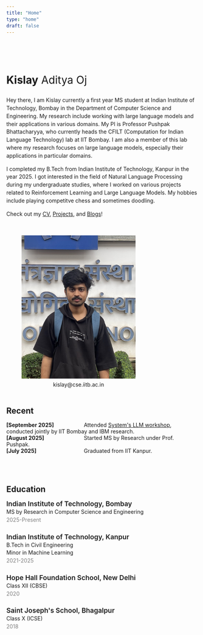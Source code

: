 ```yaml
---
title: "Home"
type: "home"
draft: false
---
```



<!-- Top Intro Section: Image on Right, Text on Left -->
<div style="display: flex; align-items: center; gap: 1rem; line-height:1.3rem; flex-wrap: wrap; margin-bottom: 2rem; margin-top: 5rem;">
  <!-- Intro Text -->
  <div style="flex: 1; min-width: 250px;">
  
<p style="font-size: 2em; margin-bottom: 2rem;">
  <span style=" font-weight: bold;">Kislay</span> Aditya Oj
</p>

Hey there, I am Kislay currently a first year MS student at Indian Institute of Technology, Bombay in the Department of Computer Science and Engineering. My research include working with large language models and their applications in various domains.
My PI is Professor Pushpak Bhattacharyya, who currently heads the CFILT (Computation for Indian Language Technology) lab at IIT Bombay. I am also a member of this lab where my research focuses on large language models, especially their applications in particular domains.

I completed my B.Tech from Indian Institute of Technology, Kanpur in the year 2025. I got interested in the field of Natural Language Processing during my undergraduate studies, where I worked on various projects related to Reinforcement Learning and Large Language Models. My hobbies include playing competitve chess and sometimes doodling.

Check out my [CV](/academics/cv/), [Projects](/academics/projects/), and [Blogs](/hobbies/books/)!

  </div>

<figure style="text-align:center; margin-top:1rem;">
  <img src="/images/profile_crop.jpg" alt="Kislay" style="width:300px;">
  <figcaption style=" font-weight: normal;">
    kislay@cse.iitb.ac.in
  </figcaption>
</figure>
</div>


<h2 style="margin-bottom: 1rem;">Recent</h2>
<span style="display: inline-block; width: 200px; font-weight: bold;">[September 2025]</span> Attended <a href="https://www.cse.iitb.ac.in/~puru/sysllm.html" target="_blank">System's LLM workshop</a>, conducted jointly by IIT Bombay and IBM research. <br>
<span style="display: inline-block; width: 200px; font-weight: bold;">[August 2025]</span> Started MS by Research under Prof. Pushpak.<br>
<span style="display: inline-block; width: 200px; font-weight: bold;">[July 2025]</span> Graduated from IIT Kanpur.


<section style="margin-top: 5rem;">

<h2 style="margin-bottom: 1rem;">Education</h2>

<!-- IIT Bombay -->
<div style="margin-bottom: 1.5rem;line-height:1.3rem;">
  <div style="font-size: 1.1rem; font-weight: 600;">Indian Institute of Technology, Bombay</div>
  <div>MS by Research in Computer Science and Engineering</div>
  <div style="color: gray;">2025-Present</div>
</div>

<!-- IIT Kanpur -->
<div style="margin-bottom: 1.5rem;line-height:1.3rem;">
  <div style="font-size: 1.1rem; font-weight: 600;">Indian Institute of Technology, Kanpur</div>
  <div>B.Tech in Civil Engineering</div>
  <div>Minor in Machine Learning</div>
  <div style="color: gray;">2021-2025</div>
</div>

<!-- Hope Hall Foundation School -->
<div style="margin-bottom: 1.5rem;line-height:1.3rem;">
  <div style="font-size: 1.1rem; font-weight: 600;">Hope Hall Foundation School, New Delhi</div>
  <div>Class XII (CBSE)</div>
  <div style="color: gray;">2020</div>
</div>

<!-- Saint Joseph's School -->
<div style="margin-bottom: 1.5rem;line-height:1.3rem;">
  <div style="font-size: 1.1rem; font-weight: 600;">Saint Joseph's School, Bhagalpur</div>
  <div>Class X (ICSE)</div>
  <div style="color: gray;">2018</div>
</div>

</section>
